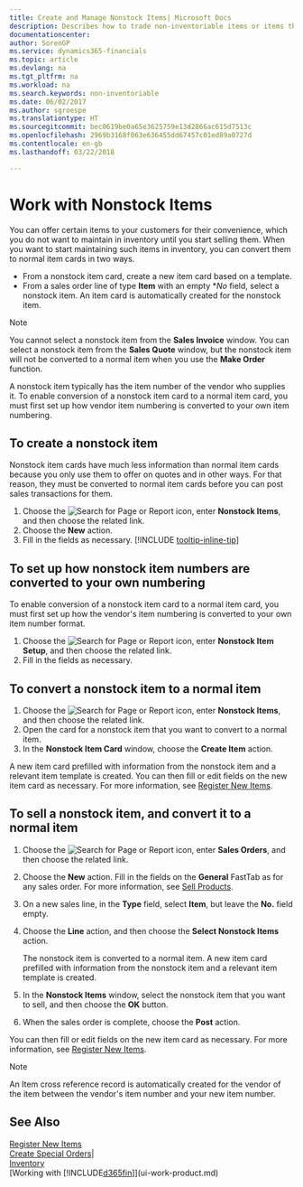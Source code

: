 ```yaml
---
title: Create and Manage Nonstock Items| Microsoft Docs
description: Describes how to trade non-inventoriable items or items that are not maintained in your inventory.
documentationcenter: 
author: SorenGP
ms.service: dynamics365-financials
ms.topic: article
ms.devlang: na
ms.tgt_pltfrm: na
ms.workload: na
ms.search.keywords: non-inventoriable
ms.date: 06/02/2017
ms.author: sgroespe
ms.translationtype: HT
ms.sourcegitcommit: bec0619be0a65e3625759e13d2866ac615d7513c
ms.openlocfilehash: 2969b3168f063e636455dd67457c01ed89a0727d
ms.contentlocale: en-gb
ms.lasthandoff: 03/22/2018

---
```

# <a name="work-with-nonstock-items"></a>Work with Nonstock Items
You can offer certain items to your customers for their convenience, which you do not want to maintain in inventory until you start selling them. When you want to start maintaining such items in inventory, you can convert them to normal item cards in two ways.

* From a nonstock item card, create a new item card based on a template.
* From a sales order line of type **Item** with an empty **No* field, select a nonstock item. An item card is automatically created for the nonstock item.

> [!NOTE]  
>   You cannot select a nonstock item from the **Sales Invoice** window. You can select a nonstock item from the **Sales Quote** window, but the nonstock item will not be converted to a normal item when you use the **Make Order** function.

A nonstock item typically has the item number of the vendor who supplies it. To enable conversion of a nonstock item card to a normal item card, you must first set up how vendor item numbering is converted to your own item numbering.   

## <a name="to-create-a-nonstock-item"></a>To create a nonstock item
Nonstock item cards have much less information than normal item cards because you only use them to offer on quotes and in other ways. For that reason, they must be converted to normal item cards before you can post sales transactions for them.

1. Choose the ![Search for Page or Report](media/ui-search/search_small.png "Search for Page or Report icon") icon, enter **Nonstock Items**, and then choose the related link.
2. Choose the **New** action.
3. Fill in the fields as necessary. [!INCLUDE [tooltip-inline-tip](includes/tooltip-inline-tip_md.md)]

## <a name="to-set-up-how-nonstock-item-numbers-are-converted-to-your-own-numbering"></a>To set up how nonstock item numbers are converted to your own numbering
To enable conversion of a nonstock item card to a normal item card, you must first set up how the vendor's item numbering is converted to your own item number format.

1. Choose the ![Search for Page or Report](media/ui-search/search_small.png "Search for Page or Report icon") icon, enter **Nonstock Item Setup**, and then choose the related link.
2. Fill in the fields as necessary.

## <a name="to-convert-a-nonstock-item-to-a-normal-item"></a>To convert a nonstock item to a normal item
1. Choose the ![Search for Page or Report](media/ui-search/search_small.png "Search for Page or Report icon") icon, enter **Nonstock Items**, and then choose the related link.
2. Open the card for a nonstock item that you want to convert to a normal item.
3. In the **Nonstock Item Card** window, choose the **Create Item** action.

A new item card prefilled with information from the nonstock item and a relevant item template is created. You can then fill or edit fields on the new item card as necessary. For more information, see [Register New Items](inventory-how-register-new-items.md).

## <a name="to-sell-a-nonstock-item-and-convert-it-to-a-normal-item"></a>To sell a nonstock item, and convert it to a normal item
1. Choose the ![Search for Page or Report](media/ui-search/search_small.png "Search for Page or Report icon") icon, enter **Sales Orders**, and then choose the related link.
2. Choose the **New** action. Fill in the fields on the **General** FastTab as for any sales order. For more information, see [Sell Products](sales-how-sell-products.md).
3. On a new sales line, in the **Type** field, select **Item**, but leave the **No.** field empty.
4. Choose the **Line** action, and then choose the **Select Nonstock Items** action.

    The nonstock item is converted to a normal item. A new item card prefilled with information from the nonstock item and a relevant item template is created.
5. In the **Nonstock Items** window, select the nonstock item that you want to sell, and then choose the **OK** button.
6. When the sales order is complete, choose the **Post** action.

You can then fill or edit fields on the new item card as necessary. For more information, see [Register New Items](inventory-how-register-new-items.md).

> [!NOTE]  
>   An Item cross reference record is automatically created for the vendor of the item between the vendor's item number and your new item number.

## <a name="see-also"></a>See Also
[Register New Items](inventory-how-register-new-items.md)  
[Create Special Orders](sales-how-to-create-special-orders.md)|  
[Inventory](inventory-manage-inventory.md)  
[Working with [!INCLUDE[d365fin](includes/d365fin_md.md)]](ui-work-product.md)

